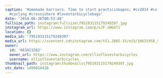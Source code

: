 ```yaml
---
caption: 'Homemade barriers. Time to start practicin&apos; #cx2014 #cx #cyclocross
  #cycling #crossishere #lovestarbicyclebags'
date: '2014-08-26T00:53:48'
fullsize_path: instagram\fullsize\795193115179249397.jpg
instagram_url: https://www.instagram.com/p/sJF-zWGG71
location: {}
media_id: '795193115179249397'
media_url: https://scontent.cdninstagram.com/t51.2885-15/e15/10631958_593688720752291_585647654_n.jpg?ig_cache_key=Nzk1MTkzMTE1MTc5MjQ5Mzk3.2
owner:
  id: '661611562'
  owner_url: https://www.instagram.com/elliotlovestarbicycles
  username: elliotlovestarbicycles
thumbnail_path: instagram\thumbnails\795193115179249397.jpg
utc_date: 1409014428
---
```

